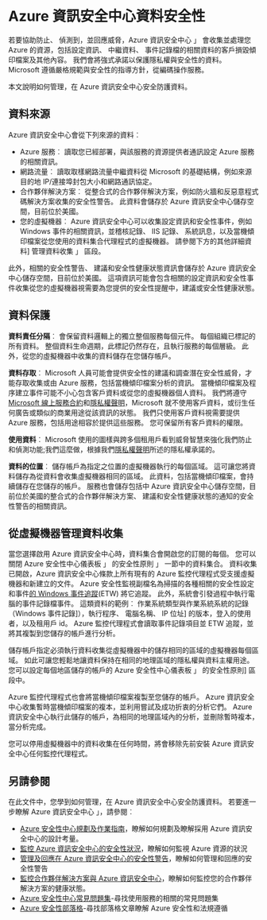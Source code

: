 <properties
   pageTitle="Azure 資訊安全中心資料安全性 |Microsoft Azure"
   description="這份文件會說明如何管理，在 Azure 資訊安全中心安全防護資料。"
   services="security-center"
   documentationCenter="na"
   authors="YuriDio"
   manager="swadhwa"
   editor=""/>

<tags
   ms.service="security-center"
   ms.devlang="na"
   ms.topic="hero-article"
   ms.tgt_pltfrm="na"
   ms.workload="na"
   ms.date="10/25/2016"
   ms.author="yurid"/>

# <a name="azure-security-center-data-security"></a>Azure 資訊安全中心資料安全性
若要協助防止、 偵測到，並回應威脅，Azure 資訊安全中心 」 會收集並處理您 Azure 的資源，包括設定資訊、 中繼資料、 事件記錄檔的相關資料的客戶損毀傾印檔案及其他內容。 我們會將強式承諾以保護隱私權與安全性的資料。 Microsoft 遵循嚴格規範與安全性的指導方針，從編碼操作服務。 

本文說明如何管理，在 Azure 資訊安全中心安全防護資料。

## <a name="data-sources"></a>資料來源

Azure 資訊安全中心會從下列來源的資料︰

- Azure 服務︰ 讀取您已經部署，與該服務的資源提供者通訊設定 Azure 服務的相關資訊。
- 網路流量︰ 讀取取樣網路流量中繼資料從 Microsoft 的基礎結構，例如來源目的地 IP/連接埠封包大小和網路通訊協定。
- 合作夥伴解決方案︰ 從整合式的合作夥伴解決方案，例如防火牆和反惡意程式碼解決方案收集的安全性警告。 此資料會儲存於 Azure 資訊安全中心儲存空間，目前位於美國。
- 您的虛擬機器︰ Azure 資訊安全中心可以收集設定資訊和安全性事件，例如 Windows 事件的相關資訊，並稽核記錄、 IIS 記錄、 系統訊息，以及當機傾印檔案從您使用的資料集合代理程式的虛擬機器。 請參閱下方的其他詳細資料] 管理資料收集 」 區段。  

此外，相關的安全性警告、 建議和安全性健康狀態資訊會儲存於 Azure 資訊安全中心儲存空間，目前位於美國。 這項資訊可能會包含相關的設定資訊和安全性事件收集從您的虛擬機器視需要為您提供的安全性提醒中，建議或安全性健康狀態。

## <a name="data-protection"></a>資料保護

**資料責任分隔**︰ 會保留資料邏輯上的獨立整個服務每個元件。 每個組織已標記的所有資料。 整個資料生命週期，此標記仍然存在，且執行服務的每個層級。 此外，從您的虛擬機器中收集的資料儲存在您儲存帳戶。

**資料存取**︰ Microsoft 人員可能會提供安全性的建議和調查潛在安全性威脅，才能存取收集或由 Azure 服務，包括當機傾印檔案分析的資訊。 當機傾印檔案及程序建立事件可能不小心包含客戶資料或從您的虛擬機器個人資料。 我們將遵守[Microsoft 線上服務合約](http://www.microsoftvolumelicensing.com/DocumentSearch.aspx?Mode=3&DocumentTypeId=31)和[隱私權聲明](https://www.microsoft.com/privacystatement/en-us/OnlineServices/Default.aspx)，Microsoft 就不使用客戶資料，或衍生任何廣告或類似的商業用途從該資訊的狀態。 我們只使用客戶資料視需要提供 Azure 服務，包括用途相容於提供這些服務。 您可保留所有客戶資料的權限。

**使用資料**︰ Microsoft 使用的圖樣與跨多個租用戶看到威脅智慧來強化我們防止和偵測功能;我們這麼做，根據我們[隱私權聲明](https://www.microsoft.com/privacystatement/en-us/OnlineServices/Default.aspx)所述的隱私權承諾的。

**資料的位置**︰ 儲存帳戶為指定之位置的虛擬機器執行的每個區域。 這可讓您將資料儲存為從資料會收集虛擬機器相同的區域。 此資料，包括當機傾印檔案，會持續儲存在您儲存的帳戶。 服務也會儲存包括中 Azure 資訊安全中心儲存空間，目前位於美國的整合式的合作夥伴解決方案、 建議和安全性健康狀態的通知的安全性警告的相關資訊。

## <a name="managing-data-collection-from-virtual-machines"></a>從虛擬機器管理資料收集

當您選擇啟用 Azure 資訊安全中心時，資料集合會開啟您的訂閱的每個。 您可以關閉 Azure 安全性中心儀表板 」 的安全性原則 」 一節中的資料集合。 資料收集已開啟，Azure 資訊安全中心條款上所有現有的 Azure 監控代理程式受支援虛擬機器和新建立的文件。 Azure 安全性監視副檔名為掃描的各種相關的安全性設定和事件[的 Windows 事件追蹤](https://msdn.microsoft.com/library/windows/desktop/bb968803.aspx)(ETW) 將它追蹤。 此外，系統會引發過程中執行電腦的事件記錄檔事件。 這類資料的範例︰ 作業系統類型與作業系統系統的記錄 （Windows 事件記錄]），執行程序、 電腦名稱、 IP 位址] 的版本，登入的使用者，以及租用戶 id。 Azure 監控代理程式會讀取事件記錄項目並 ETW 追蹤，並將其複製到您儲存的帳戶進行分析。 

儲存帳戶指定必須執行資料收集從虛擬機器中的儲存相同的區域的虛擬機器每個區域。 如此可讓您輕鬆地讓資料保持在相同的地理區域的隱私權與資料主權用途。 您可以設定每個地區儲存的帳戶的 Azure 安全性中心儀表板 」 的安全性原則] 區段中。

Azure 監控代理程式也會將當機傾印檔案複製至您儲存的帳戶。  Azure 資訊安全中心收集暫時當機傾印檔案的複本，並利用嘗試及成功折衷的分析它們。  Azure 資訊安全中心執行此儲存的帳戶，為相同的地理區域內的分析，並刪除暫時複本，當分析完成。

您可以停用虛擬機器中的資料收集在任何時間，將會移除先前安裝 Azure 資訊安全中心任何監控代理程式。


## <a name="see-also"></a>另請參閱

在此文件中，您學到如何管理，在 Azure 資訊安全中心安全防護資料。 若要進一步瞭解 Azure 資訊安全中心 」，請參閱︰

- [Azure 安全性中心規劃及作業指南](security-center-planning-and-operations-guide.md)，瞭解如何規劃及瞭解採用 Azure 資訊安全中心的設計考量。
- [監控 Azure 資訊安全中心的安全性狀況](security-center-monitoring.md)，瞭解如何監視 Azure 資源的狀況
- [管理及回應在 Azure 資訊安全中心的安全性警告](security-center-managing-and-responding-alerts.md)，瞭解如何管理和回應的安全性警告
- [監控合作夥伴解決方案與 Azure 資訊安全中心](security-center-partner-solutions.md)，瞭解如何監控您的合作夥伴解決方案的健康狀態。
- [Azure 安全性中心常見問題集](security-center-faq.md)-尋找使用服務的相關的常見問題集
- [Azure 安全性部落格](http://blogs.msdn.com/b/azuresecurity/)-尋找部落格文章瞭解 Azure 安全性和法規遵循
